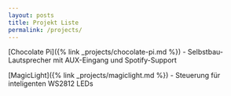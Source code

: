 ```yaml
---
layout: posts
title: Projekt Liste
permalink: /projects/
---
```





[Chocolate Pi]({% link _projects/chocolate-pi.md %}) - Selbstbau-Lautsprecher mit AUX-Eingang und Spotify-Support

[MagicLight]({% link _projects/magiclight.md %}) - Steuerung für inteligenten WS2812 LEDs

